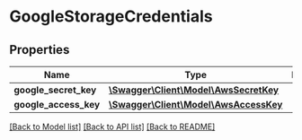 # GoogleStorageCredentials

## Properties
Name | Type | Description | Notes
------------ | ------------- | ------------- | -------------
**google_secret_key** | [**\Swagger\Client\Model\AwsSecretKey**](AwsSecretKey.md) |  | 
**google_access_key** | [**\Swagger\Client\Model\AwsAccessKey**](AwsAccessKey.md) |  | 

[[Back to Model list]](../../README.md#documentation-for-models) [[Back to API list]](../../README.md#documentation-for-api-endpoints) [[Back to README]](../../README.md)

